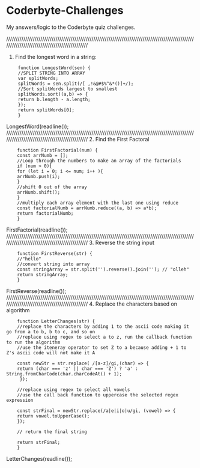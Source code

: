 # Coderbyte-Challenges
My answers/logic to the Coderbyte quiz challenges.


//////////////////////////////////////////////////////////////////////////////////////////////////////////////////////////////////////////////
1. Find the longest word in a string:

        function LongestWord(sen) { 
        //SPLIT STRING INTO ARRAY
        var splitWords;  
        splitWords = sen.split(/[ ,!&@#$%^&*()]+/);
        //Sort splitWords largest to smallest
        splitWords.sort((a,b) => {
        return b.length - a.length;
        });
        return splitWords[0];
        }

LongestWord(readline());
//////////////////////////////////////////////////////////////////////////////////////////////////////////////////////////////////////////////
2. Find the First Factoral
        
        function FirstFactorial(num) { 
        const arrNumb = [];
        //Loop through the numbers to make an array of the factorials
        if (num > 0){    
        for (let i = 0; i <= num; i++ ){   
        arrNumb.push(i);
        }
        //shift 0 out of the array
        arrNumb.shift();
        }
        //multiply each array element with the last one using reduce
        const factorialNumb = arrNumb.reduce((a, b) => a*b);
        return factorialNumb;      
        }

FirstFactorial(readline());
//////////////////////////////////////////////////////////////////////////////////////////////////////////////////////////////////////////////
3. Reverse the string input

        function FirstReverse(str) { 
        //"hello"
        //convert string into array
        const stringArray = str.split('').reverse().join(''); // "olleh"
        return stringArray; 
        }

FirstReverse(readline());
//////////////////////////////////////////////////////////////////////////////////////////////////////////////////////////////////////////////
4. Replace the characters based on algorithm

        function LetterChanges(str) { 
        //replace the characters by adding 1 to the ascii code making it go from a to b, b to c, and so on
        //replace using regex to select a to z, run the callback function to run the algorithm
        //use the iteneray operator to set Z to a because adding + 1 to Z's ascii code will not make it A

        const newStr = str.replace( /[a-z]/gi,(char) => { 
        return (char === 'z' || char === 'Z') ? 'a' : String.fromCharCode(char.charCodeAt() + 1); 
         });

        //replace using regex to select all vowels
        //use the call back function to uppercase the selected regex expression

        const strFinal = newStr.replace(/a|e|i|o|u/gi, (vowel) => { 
        return vowel.toUpperCase();
        });

        // return the final string

        return strFinal; 
        }

LetterChanges(readline());
